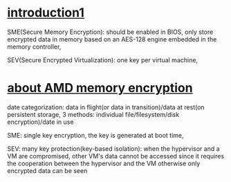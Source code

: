 # [introduction1](https://developer.amd.com/wp-content/resources/HelpingSecuretheCloudwithAMDEPYCSEV.pdf)

SME(Secure Memory Encryption): should be enabled in BIOS, only store encrypted data in memory based on an AES-128 engine embedded in the memory controller, 

SEV(Secure Encrypted Virtualization): one key per virtual machine, 

# [about AMD memory encryption](https://www.amd.com/system/files/documents/cloud-security-epyc-hardware-memory-encryption.pdf)

date categorization: data in flight(or data in transition)/data at rest(on persistent storage, 3 methods: individual file/filesystem/disk encryption)/date in use

SME: single key encryption, the key is generated at boot time, 

SEV: many key protection(key-based isolation): when the hypervisor and a VM are compromised, other VM's data cannot be accessed since it requires the cooperation between the hypervisor and the VM otherwise only encrypted data can be seen
